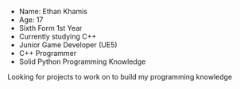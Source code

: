 - Name: Ethan Khamis
- Age: 17
- Sixth Form 1st Year
- Currently studying C++
- Junior Game Developer (UE5)
- C++ Programmer 
- Solid Python Programming Knowledge

Looking for projects to work on to build my programming knowledge


<!---
ethankhamis/ethankhamis is a ✨ special ✨ repository because its `README.md` (this file) appears on your GitHub profile.
You can click the Preview link to take a look at your changes.
--->
